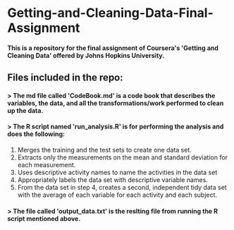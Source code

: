 # Getting-and-Cleaning-Data-Final-Assignment
#### This is a repository for the final assignment of Coursera's 'Getting and Cleaning Data' offered by Johns Hopkins University.

## Files included in the repo:

#### > The md file called 'CodeBook.md' is a code book that describes the variables, the data, and all the transformations/work performed to clean up the data.

#### > The R script named 'run_analysis.R' is for performing the analysis and does the following:
   1. Merges the training and the test sets to create one data set.
   2. Extracts only the measurements on the mean and standard deviation for each measurement.
   3. Uses descriptive activity names to name the activities in the data set
   4. Appropriately labels the data set with descriptive variable names.
   5. From the data set in step 4, creates a second, independent tidy data set with the average of each variable for each activity and each subject.

#### > The file called 'output_data.txt' is the reslting file from running the R script mentioned above.

